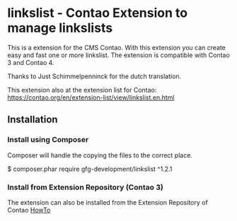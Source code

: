 # linkslist - Contao Extension to manage linkslists
This is a extension for the CMS Contao. With this extension you can create easy and fast one or more linkslist. The extension is compatible with Contao 3 and Contao 4. 

Thanks to Just Schimmelpenninck for the dutch translation. 

This extension also at the extension list for Contao: https://contao.org/en/extension-list/view/linkslist.en.html

## Installation

### Install using Composer
Composer will handle the copying the files to the correct place. 

$ composer.phar require gfg-development/linkslist ^1.2.1

### Install from Extension Repository (Contao 3)
The extension can also be installed from the Extension Repository of Contao [HowTo](https://docs.contao.org/books/manual/3.5/en/05-system-administration/extensions.html)
